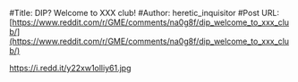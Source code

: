 #Title: DIP? Welcome to XXX club!
#Author: heretic_inquisitor
#Post URL: [https://www.reddit.com/r/GME/comments/na0g8f/dip_welcome_to_xxx_club/](https://www.reddit.com/r/GME/comments/na0g8f/dip_welcome_to_xxx_club/)


https://i.redd.it/y22xw1olliy61.jpg